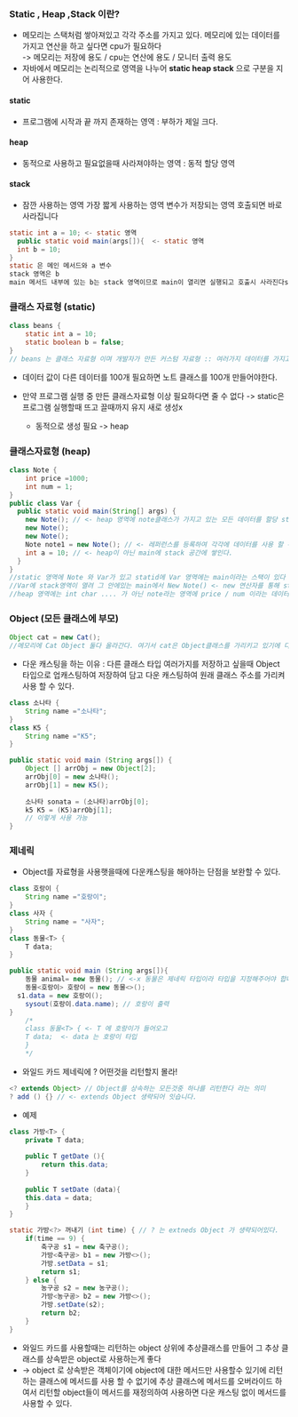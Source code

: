 ### Static , Heap ,Stack 이란?

* 메모리는 스택처럼 쌓아져있고 각각 주소를 가지고 있다. 메모리에 있는 데이터를 가지고 연산을 하고 싶다면 cpu가 필요하다<br/>-> 메모리는 저장에 용도 / cpu는 연산에 용도 / 모니터 출력 용도
* 자바에서 메모리는 논리적으로 영역을 나누어 **static  heap stack** 으로 구분을 지어 사용한다.<br/>

#### static

* 프로그램에 시작과 끝 까지 존재하는 영역 : 부하가 제일 크다.

#### heap

* 동적으로 사용하고 필요없을때 사라져야하는 영역 : 동적 할당 영역

#### stack

* 잠깐 사용하는 영역 가장 짧게 사용하는 영역 변수가 저장되는 영역 호출되면 바로 사라집니다

~~~java
static int a = 10; <- static 영역
  public static void main(args[]){  <- static 영역
  int b = 10;
}
static 은 메인 메서드와 a 변수
stack 영역은 b
main 메서드 내부에 있는 b는 stack 영역이므로 main이 열리면 실행되고 호출시 사라진다s
~~~



### 클래스 자료형 (static)

~~~java
class beans {
	static int a = 10;
	static boolean b = false;
}
// beans 는 클래스 자료형 이며 개발자가 만든 커스텀 자료형 :: 여러가지 데이터를 가지고 있는 클래스를 Beans라고 한다.
~~~

* 데이터 값이 다른 데이터를 100개 필요하면 노트 클래스를 100개 만들어야한다.

* 만약 프로그램 실행 중 만든 클래스자료형 이상 필요하다면 줄 수 없다 -> static은 프로그램 실행할때 뜨고 끌때까지 유지 새로 생성x
  * 동적으로 생성 필요 -> heap

### 클래스자료형 (heap)

~~~java
class Note {
	int price =1000;
	int num = 1;
}
public class Var {
  public static void main(String[] args) {
    new Note(); // <- heap 영역에 note클래스가 가지고 있는 모든 데이터를 할당 static 제외 (동적할당s)
    new Note();
    new Note();
    Note note1 = new Note(); // <- 레퍼런스를 등록하여 각각에 데이터를 사용 할 수 있다.
    int a = 10; // <- heap이 아닌 main에 stack 공간에 쌓인다.
  }
}
//static 영역에 Note 와 Var가 있고 statid에 Var 영역에는 main이라는 스택이 있다
//Var에 stack영역이 열려 그 안에있는 main에서 New Note() <- new 연산자를 통해 static이라는 데이터를 제외하고 나머지 데이터를 heap 영역에 저장하게 된다.
//heap 영역에는 int char .... 가 아닌 note라는 영역에 price / num 이라는 데이터가 저장한다.
~~~



### Object (모든 클래스에 부모)

~~~java
Object cat = new Cat();
//메모리에 Cat Object 둘다 올라간다. 여기서 cat은 Object클래스를 가리키고 있기에 다운 캐스팅 하여 가리키는 주소를 Object가 아니라 Cat을 바라보게 하면 Cat에 메서드를 사용 할 수 있다.
~~~

* 다운 캐스팅을 하는 이유 : 다른 클래스 타입 여러가지를 저장하고 싶을때 Object 타입으로 업캐스팅하여 저장하여 담고 다운 캐스팅하여 원래 클래스 주소를 가리켜 사용 할 수 있다.

~~~java
class 소나타 {
	String name ="소나타";
}
class K5 {
	String name ="K5";
}

public static void main (String args[]) {
	Object [] arrObj = new Object[2];
	arrObj[0] = new 소나타();
	arrObj[1] = new K5();
	
	소나타 sonata = (소나타)arrObj[0];
	k5 K5 = (K5)arrObj[1];
	// 이렇게 사용 가능
}
~~~



###  제네릭

* Object를 자료형을 사용햇을때에 다운캐스팅을 해야하는 단점을 보완할 수 있다.

~~~java
class 호랑이 {
	String name ="호랑이";
}
class 사자 {
	String name = "사자";
}
class 동물<T> {
	T data;
}

public static void main (String args[]){
	동물 animal= new 동물(); // <-x 동물은 제네릭 타입이라 타입을 지정해주어야 합니다.
	동물<호랑이> 호랑이 = new 동물<>();
  s1.data = new 호랑이();
	sysout(호랑이.data.name); // 호랑이 출력
}
	/*
	class 동물<T> { <- T 에 호랑이가 들어오고
	T data;  <- data 는 호랑이 타입
	}
	*/

~~~

* 와일드 카드 제네릭에 ? 어떤것을 리턴할지 몰라!

~~~java
<? extends Object> // Object를 상속하는 모든것중 하나를 리턴한다 라는 의미
? add () {} // <- extends Object 생략되어 잇습니다.
~~~

* 예제

~~~java
class 가방<T> {
	private T data;
	
	public T getDate (){
		return this.data;
	}
	
	public T setDate (data){
	this.data = data;
	}
}

static 가방<?> 꺼내기 (int time) { // ? 는 extneds Object 가 생략되어있다.
	if(time == 9) {
		축구공 s1 = new 축구공();
		가방<축구공> b1 = new 가방<>();
		가방.setData = s1;
		return s1;
	} else {
		농구공 s2 = new 농구공();
		가방<농구공> b2 = new 가방<>();
		가방.setDate(s2);
		return b2;
	}
}
~~~

* 와일드 카드를 사용할때는 리턴하는 object 상위에 추상클래스를 만들어 그 추상 클래스를 상속받은 object로 사용하는게 좋다
* -> object 로 상속받은 객체이기에 object에 대한 메서드만 사용할수 있기에 리턴하는 클래스에 메서드를 사용 할 수 없기에 추상 클래스에 메서드를 오버라이드 하여서 리턴할 object들이 메서드를 재정의하여 사용하면 다운 캐스팅 없이 메서드를 사용할 수 있다.
